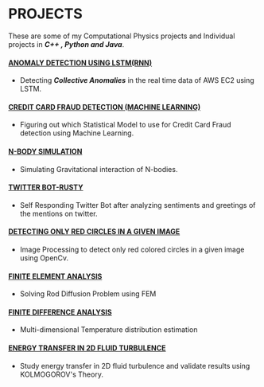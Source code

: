 # PROJECTS
These are some of my Computational Physics projects and Individual projects in **_C++ , Python and Java_**.

#### [ANOMALY DETECTION USING LSTM(RNN)](https://github.com/smitz94/Projects/tree/master/Anomaly%20Detection%20using%20LSTM(RNN))

* Detecting **_Collective Anomalies_** in the real time data of AWS EC2 using LSTM.

#### [CREDIT CARD FRAUD DETECTION (MACHINE LEARNING)](https://github.com/smitz94/Projects/tree/master/Credit-card-fraud)

* Figuring out which Statistical Model to use for Credit Card Fraud detection using Machine Learning.

#### [N-BODY SIMULATION](https://github.com/smitz94/Projects/tree/master/N-Body%20Simulation)

* Simulating Gravitational interaction of N-bodies.

#### [TWITTER BOT-RUSTY](https://github.com/smitz94/Projects/tree/master/Twitter%20Bot-Rusty)

* Self Responding Twitter Bot after analyzing sentiments and greetings of the mentions on twitter.

#### [DETECTING ONLY RED CIRCLES IN A GIVEN IMAGE](https://github.com/smitz94/Projects/tree/master/Detect%20only%20Red%20circles%20in%20a%20given%20Image)

* Image Processing to detect only red colored circles in a given image using OpenCv.

#### [FINITE ELEMENT ANALYSIS](https://github.com/smitz94/Projects/tree/master/Finite%20Element%20Analysis)

* Solving Rod Diffusion Problem using FEM

#### [FINITE DIFFERENCE ANALYSIS](https://github.com/smitz94/Projects/tree/master/Finite%20Difference%20Analysis)

* Multi-dimensional Temperature distribution estimation

#### [ENERGY TRANSFER IN 2D FLUID TURBULENCE](https://github.com/smitz94/Projects/tree/master/Energy%20transfer%20in%202D%20fluid%20turbulence)

* Study energy transfer in 2D fluid turbulence and validate results using KOLMOGOROV's Theory.




